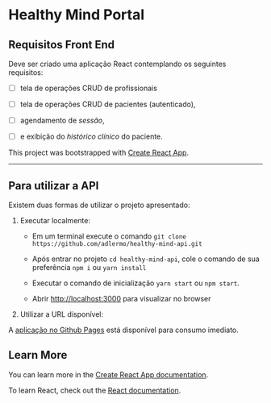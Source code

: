 # Healthy Mind Portal

## Requisitos Front End

Deve ser criado uma aplicação React contemplando os seguintes requisitos:

 - [ ] tela de operações CRUD de profissionais
 - [ ] tela de operações CRUD de pacientes (autenticado),
 - [ ] agendamento de _sessão_,
 - [ ] e exibição do _histórico clínico_ do paciente.


This project was bootstrapped with [Create React App](https://github.com/facebook/create-react-app).

------

## Para utilizar a API

Existem duas formas de utilizar o projeto apresentado:

1. Executar localmente:

    - Em um terminal execute o comando ```git clone https://github.com/adlermo/healthy-mind-api.git```
        
    - Após entrar no projeto ```cd healthy-mind-api```, cole o comando de sua preferência ```npm i``` ou ```yarn install```

    - Executar o comando de inicialização ```yarn start``` ou ```npm start```.

    - Abrir [http://localhost:3000](http://localhost:3000) para visualizar no browser

2. Utilizar a URL disponível:

A [aplicação no Github Pages](https://adlermo.github.io/login) está disponível para consumo imediato.


## Learn More

You can learn more in the [Create React App documentation](https://facebook.github.io/create-react-app/docs/getting-started).

To learn React, check out the [React documentation](https://reactjs.org/).
